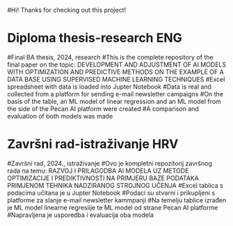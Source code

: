 
#Hi! Thanks for checking out this project!
 
# Diploma thesis-research ENG
#Final BA thesis, 2024, research
#This is the complete repository of the final paper on the topic: DEVELOPMENT AND ADJUSTMENT OF AI MODELS WITH OPTIMIZATION AND PREDICTIVE METHODS ON THE EXAMPLE OF A DATA BASE USING SUPERVISED MACHINE LEARNING TECHNIQUES
#Excel spreadsheet with data is loaded into Jupter Notebook 
#Data is real and collected from a platform for sending e-mail newsletter campaigns
#On the basis of the table, an ML model of linear regression and an ML model from the side of the Pecan AI platform were created 
#A comparison and evaluation of both models was made

# Završni rad-istraživanje HRV
#Završni rad, 2024., istraživanje
#Ovo je kompletni repozitorij završnog rada na temu: RAZVOJ I PRILAGODBA AI MODELA UZ METODE OPTIMIZACIJE I PREDIKTIVNOSTI NA PRIMJERU BAZE PODATAKA PRIMJENOM TEHNIKA NADZIRANOG STROJNOG UČENJA
#Excel tablica s podacima učitana je u Jupter Notebook 
#Podaci su stvarni i prikupljeni s platforme za slanje e-mail newsletter kammpanji
#Na temelju tablice izrađen je ML model linearne regresiije te ML model od strane Pecan AI platforme 
#Napravljena je usporedba i evaluacija oba modela

